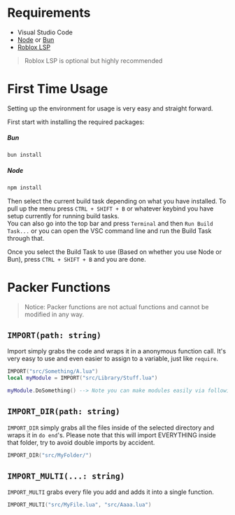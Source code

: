 # Requirements

* Visual Studio Code
* [Node](https://nodejs.org/) or [Bun](https://bun.sh/)
* [Roblox LSP](https://marketplace.visualstudio.com/items?itemName=Nightrains.robloxlsp)

> Roblox LSP is optional but highly recommended

# First Time Usage

Setting up the environment for usage is very easy and straight forward.

First start with installing the required packages:

##### Bun

```sh
bun install
```

##### Node

```sh
npm install
```

Then select the current build task depending on what you have installed. To pull up the menu press `CTRL + SHIFT + B` or whatever keybind you have setup currently for running build tasks.  
You can also go into the top bar and press `Terminal` and then `Run Build Task...` or you can open the VSC command line and run the Build Task through that.

Once you select the Build Task to use (Based on whether you use Node or Bun), press `CTRL + SHIFT + B` and you are done.

# Packer Functions

> Notice: Packer functions are not actual functions and cannot be modified in any way.

## `IMPORT(path: string)`

Import simply grabs the code and wraps it in a anonymous function call. It's very easy to use and even easier to assign to a variable, just like `require`.

```lua
IMPORT("src/Something/A.lua")
local myModule = IMPORT("src/Library/Stuff.lua")

myModule.DoSomething() --> Note you can make modules easily via following the normal format.
```

## `IMPORT_DIR(path: string)`

`IMPORT_DIR` simply grabs all the files inside of the selected directory and wraps it in `do end`'s. Please note that this will import EVERYTHING inside that folder, try to avoid double imports by accident.

```lua
IMPORT_DIR("src/MyFolder/")
```

## `IMPORT_MULTI(...: string)`

`IMPORT_MULTI` grabs every file you add and adds it into a single function.

```lua
IMPORT_MULTI("src/MyFile.lua", "src/Aaaa.lua")
```